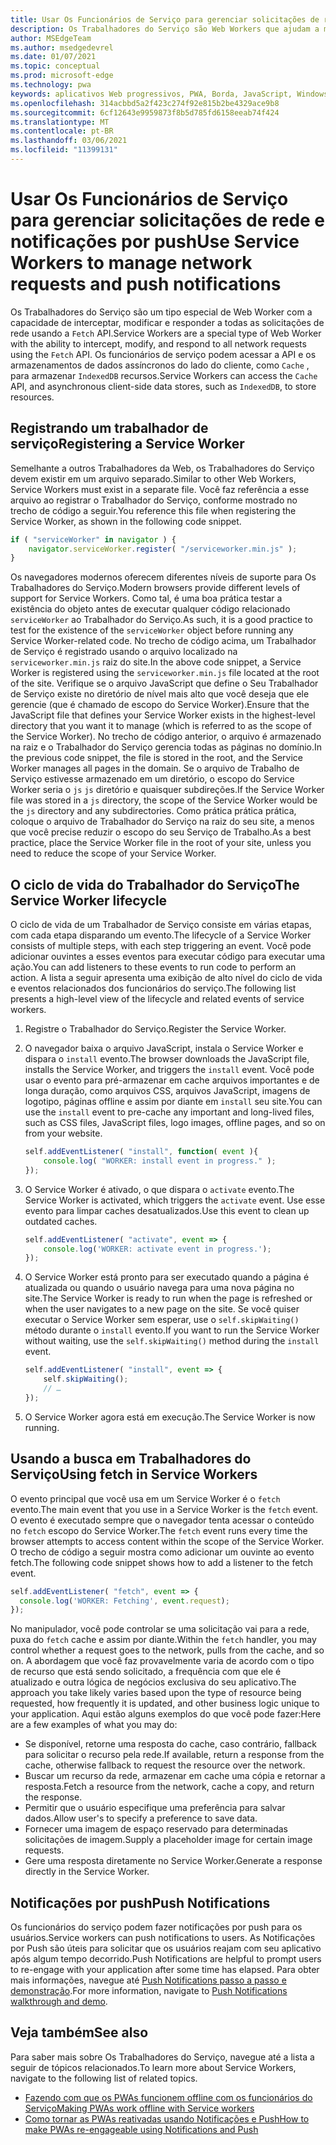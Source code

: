 ```yaml
---
title: Usar Os Funcionários de Serviço para gerenciar solicitações de rede e notificações por push
description: Os Trabalhadores do Serviço são Web Workers que ajudam a melhorar o desempenho, responder a diferentes condições de rede e aumentar a conectividade com seu aplicativo Web.
author: MSEdgeTeam
ms.author: msedgedevrel
ms.date: 01/07/2021
ms.topic: conceptual
ms.prod: microsoft-edge
ms.technology: pwa
keywords: aplicativos Web progressivos, PWA, Borda, JavaScript, Windows, UWP, Microsoft Store
ms.openlocfilehash: 314acbbd5a2f423c274f92e815b2be4329ace9b8
ms.sourcegitcommit: 6cf12643e9959873f8b5d785fd6158eeab74f424
ms.translationtype: MT
ms.contentlocale: pt-BR
ms.lasthandoff: 03/06/2021
ms.locfileid: "11399131"
---
```

# <a name="use-service-workers-to-manage-network-requests-and-push-notifications"></a><span data-ttu-id="16802-104">Usar Os Funcionários de Serviço para gerenciar solicitações de rede e notificações por push</span><span class="sxs-lookup"><span data-stu-id="16802-104">Use Service Workers to manage network requests and push notifications</span></span>

<span data-ttu-id="16802-105">Os Trabalhadores do Serviço são um tipo especial de Web Worker com a capacidade de interceptar, modificar e responder a todas as solicitações de rede usando a `Fetch` API.</span><span class="sxs-lookup"><span data-stu-id="16802-105">Service Workers are a special type of Web Worker with the ability to intercept, modify, and respond to all network requests using the `Fetch` API.</span></span>  <span data-ttu-id="16802-106">Os funcionários de serviço podem acessar a API e os armazenamentos de dados assíncronos do lado do cliente, como `Cache` , para armazenar `IndexedDB` recursos.</span><span class="sxs-lookup"><span data-stu-id="16802-106">Service Workers can access the `Cache` API, and asynchronous client-side data stores, such as `IndexedDB`, to store resources.</span></span>  

## <a name="registering-a-service-worker"></a><span data-ttu-id="16802-107">Registrando um trabalhador de serviço</span><span class="sxs-lookup"><span data-stu-id="16802-107">Registering a Service Worker</span></span>  

<span data-ttu-id="16802-108">Semelhante a outros Trabalhadores da Web, os Trabalhadores do Serviço devem existir em um arquivo separado.</span><span class="sxs-lookup"><span data-stu-id="16802-108">Similar to other Web Workers, Service Workers must exist in a separate file.</span></span> <span data-ttu-id="16802-109">Você faz referência a esse arquivo ao registrar o Trabalhador do Serviço, conforme mostrado no trecho de código a seguir.</span><span class="sxs-lookup"><span data-stu-id="16802-109">You reference this file when registering the Service Worker, as shown in the following code snippet.</span></span>  

```javascript
if ( "serviceWorker" in navigator ) {
    navigator.serviceWorker.register( "/serviceworker.min.js" );
}
```  

<span data-ttu-id="16802-110">Os navegadores modernos oferecem diferentes níveis de suporte para Os Trabalhadores do Serviço.</span><span class="sxs-lookup"><span data-stu-id="16802-110">Modern browsers provide different levels of support for Service Workers.</span></span> <span data-ttu-id="16802-111">Como tal, é uma boa prática testar a existência do objeto antes de executar qualquer código relacionado `serviceWorker` ao Trabalhador do Serviço.</span><span class="sxs-lookup"><span data-stu-id="16802-111">As such, it is a good practice to test for the existence of the `serviceWorker` object before running any Service Worker-related code.</span></span> <span data-ttu-id="16802-112">No trecho de código acima, um Trabalhador de Serviço é registrado usando o arquivo localizado na `serviceworker.min.js` raiz do site.</span><span class="sxs-lookup"><span data-stu-id="16802-112">In the above code snippet, a Service Worker is registered using the `serviceworker.min.js` file located at the root of the site.</span></span> <span data-ttu-id="16802-113">Verifique se o arquivo JavaScript que define o Seu Trabalhador de Serviço existe no diretório de nível mais alto que você deseja que ele gerencie \(que é chamado de escopo do Service Worker\).</span><span class="sxs-lookup"><span data-stu-id="16802-113">Ensure that the JavaScript file that defines your Service Worker exists in the highest-level directory that you want it to manage \(which is referred to as the scope of the Service Worker\).</span></span>  <span data-ttu-id="16802-114">No trecho de código anterior, o arquivo é armazenado na raiz e o Trabalhador do Serviço gerencia todas as páginas no domínio.</span><span class="sxs-lookup"><span data-stu-id="16802-114">In the previous code snippet, the file is stored in the root, and the Service Worker manages all pages in the domain.</span></span> <span data-ttu-id="16802-115">Se o arquivo de Trabalho de Serviço estivesse armazenado em um diretório, o escopo do Service Worker seria o `js` `js` diretório e quaisquer subdireções.</span><span class="sxs-lookup"><span data-stu-id="16802-115">If the Service Worker file was stored in a `js` directory, the scope of the Service Worker would be the `js` directory and any subdirectories.</span></span>  <span data-ttu-id="16802-116">Como prática prática prática, coloque o arquivo de Trabalhador do Serviço na raiz do seu site, a menos que você precise reduzir o escopo do seu Serviço de Trabalho.</span><span class="sxs-lookup"><span data-stu-id="16802-116">As a best practice, place the Service Worker file in the root of your site, unless you need to reduce the scope of your Service Worker.</span></span>  

## <a name="the-service-worker-lifecycle"></a><span data-ttu-id="16802-117">O ciclo de vida do Trabalhador do Serviço</span><span class="sxs-lookup"><span data-stu-id="16802-117">The Service Worker lifecycle</span></span>  

<span data-ttu-id="16802-118">O ciclo de vida de um Trabalhador de Serviço consiste em várias etapas, com cada etapa disparando um evento.</span><span class="sxs-lookup"><span data-stu-id="16802-118">The lifecycle of a Service Worker consists of multiple steps, with each step triggering an event.</span></span> <span data-ttu-id="16802-119">Você pode adicionar ouvintes a esses eventos para executar código para executar uma ação.</span><span class="sxs-lookup"><span data-stu-id="16802-119">You can add listeners to these events to run code to perform an action.</span></span> <span data-ttu-id="16802-120">A lista a seguir apresenta uma exibição de alto nível do ciclo de vida e eventos relacionados dos funcionários do serviço.</span><span class="sxs-lookup"><span data-stu-id="16802-120">The following list presents a high-level view of the lifecycle and related events of service workers.</span></span> 

1.  <span data-ttu-id="16802-121">Registre o Trabalhador do Serviço.</span><span class="sxs-lookup"><span data-stu-id="16802-121">Register the Service Worker.</span></span>  
1.  <span data-ttu-id="16802-122">O navegador baixa o arquivo JavaScript, instala o Service Worker e dispara o `install` evento.</span><span class="sxs-lookup"><span data-stu-id="16802-122">The browser downloads the JavaScript file, installs the Service Worker, and triggers the `install` event.</span></span> <span data-ttu-id="16802-123">Você pode usar o evento para pré-armazenar em cache arquivos importantes e de longa duração, como arquivos CSS, arquivos JavaScript, imagens de logotipo, páginas offline e assim por diante em `install` seu site.</span><span class="sxs-lookup"><span data-stu-id="16802-123">You can use the `install` event to pre-cache any important and long-lived files, such as CSS files, JavaScript files, logo images, offline pages, and so on from your website.</span></span>  
    
    ```javascript
    self.addEventListener( "install", function( event ){
        console.log( "WORKER: install event in progress." );
    });
    ```  
    
1.  <span data-ttu-id="16802-124">O Service Worker é ativado, o que dispara o `activate` evento.</span><span class="sxs-lookup"><span data-stu-id="16802-124">The Service Worker is activated, which triggers the `activate` event.</span></span>  <span data-ttu-id="16802-125">Use esse evento para limpar caches desatualizados.</span><span class="sxs-lookup"><span data-stu-id="16802-125">Use this event to clean up outdated caches.</span></span>  
    
    ```javascript
    self.addEventListener( "activate", event => {
        console.log('WORKER: activate event in progress.');
    });
    ```  
    
1.  <span data-ttu-id="16802-126">O Service Worker está pronto para ser executado quando a página é atualizada ou quando o usuário navega para uma nova página no site.</span><span class="sxs-lookup"><span data-stu-id="16802-126">The Service Worker is ready to run when the page is refreshed or when the user navigates to a new page on the site.</span></span> <span data-ttu-id="16802-127">Se você quiser executar o Service Worker sem esperar, use o `self.skipWaiting()` método durante o `install` evento.</span><span class="sxs-lookup"><span data-stu-id="16802-127">If you want to run the Service Worker without waiting, use the `self.skipWaiting()` method during the `install` event.</span></span>  
    
    ```javascript
    self.addEventListener( "install", event => {
        self.skipWaiting();
        // …
    });
    ```
    
1.  <span data-ttu-id="16802-128">O Service Worker agora está em execução.</span><span class="sxs-lookup"><span data-stu-id="16802-128">The Service Worker is now running.</span></span>     
    
## <a name="using-fetch-in-service-workers"></a><span data-ttu-id="16802-129">Usando a busca em Trabalhadores do Serviço</span><span class="sxs-lookup"><span data-stu-id="16802-129">Using fetch in Service Workers</span></span>  

<span data-ttu-id="16802-130">O evento principal que você usa em um Service Worker é o `fetch` evento.</span><span class="sxs-lookup"><span data-stu-id="16802-130">The main event that you use in a Service Worker is the `fetch` event.</span></span>  <span data-ttu-id="16802-131">O evento é executado sempre que o navegador tenta acessar o conteúdo no `fetch` escopo do Service Worker.</span><span class="sxs-lookup"><span data-stu-id="16802-131">The `fetch` event runs every time the browser attempts to access content within the scope of the Service Worker.</span></span> <span data-ttu-id="16802-132">O trecho de código a seguir mostra como adicionar um ouvinte ao evento fetch.</span><span class="sxs-lookup"><span data-stu-id="16802-132">The following code snippet shows how to add a listener to the fetch event.</span></span>  

```javascript
self.addEventListener( "fetch", event => {
  console.log('WORKER: Fetching', event.request);
});
```  

<span data-ttu-id="16802-133">No manipulador, você pode controlar se uma solicitação vai para a rede, puxa do `fetch` cache e assim por diante.</span><span class="sxs-lookup"><span data-stu-id="16802-133">Within the `fetch` handler, you may control whether a request goes to the network, pulls from the cache, and so on.</span></span>  <span data-ttu-id="16802-134">A abordagem que você faz provavelmente varia de acordo com o tipo de recurso que está sendo solicitado, a frequência com que ele é atualizado e outra lógica de negócios exclusiva do seu aplicativo.</span><span class="sxs-lookup"><span data-stu-id="16802-134">The approach you take likely varies based upon the type of resource being requested, how frequently it is updated, and other business logic unique to your application.</span></span>  <span data-ttu-id="16802-135">Aqui estão alguns exemplos do que você pode fazer:</span><span class="sxs-lookup"><span data-stu-id="16802-135">Here are a few examples of what you may do:</span></span>  

*   <span data-ttu-id="16802-136">Se disponível, retorne uma resposta do cache, caso contrário, fallback para solicitar o recurso pela rede.</span><span class="sxs-lookup"><span data-stu-id="16802-136">If available, return a response from the cache, otherwise fallback to request the resource over the network.</span></span>  
*   <span data-ttu-id="16802-137">Buscar um recurso da rede, armazenar em cache uma cópia e retornar a resposta.</span><span class="sxs-lookup"><span data-stu-id="16802-137">Fetch a resource from the network, cache a copy, and return the response.</span></span>
*   <span data-ttu-id="16802-138">Permitir que o usuário especifique uma preferência para salvar dados.</span><span class="sxs-lookup"><span data-stu-id="16802-138">Allow user's to specify a preference to save data.</span></span> 
*   <span data-ttu-id="16802-139">Fornecer uma imagem de espaço reservado para determinadas solicitações de imagem.</span><span class="sxs-lookup"><span data-stu-id="16802-139">Supply a placeholder image for certain image requests.</span></span>  
*   <span data-ttu-id="16802-140">Gere uma resposta diretamente no Service Worker.</span><span class="sxs-lookup"><span data-stu-id="16802-140">Generate a response directly in the Service Worker.</span></span>  
    
## <a name="push-notifications"></a><span data-ttu-id="16802-141">Notificações por push</span><span class="sxs-lookup"><span data-stu-id="16802-141">Push Notifications</span></span>  

<span data-ttu-id="16802-142">Os funcionários do serviço podem fazer notificações por push para os usuários.</span><span class="sxs-lookup"><span data-stu-id="16802-142">Service workers can push notifications to users.</span></span> <span data-ttu-id="16802-143">As Notificações por Push são úteis para solicitar que os usuários reajam com seu aplicativo após algum tempo decorrido.</span><span class="sxs-lookup"><span data-stu-id="16802-143">Push Notifications are helpful to prompt users to re-engage with your application after some time has elapsed.</span></span> <span data-ttu-id="16802-144">Para obter mais informações, navegue até [Push Notifications passo a passo e demonstração][AzurewebsitesWebpushdemo].</span><span class="sxs-lookup"><span data-stu-id="16802-144">For more information, navigate to [Push Notifications walkthrough and demo][AzurewebsitesWebpushdemo].</span></span>  

## <a name="see-also"></a><span data-ttu-id="16802-145">Veja também</span><span class="sxs-lookup"><span data-stu-id="16802-145">See also</span></span>  

<span data-ttu-id="16802-146">Para saber mais sobre Os Trabalhadores do Serviço, navegue até a lista a seguir de tópicos relacionados.</span><span class="sxs-lookup"><span data-stu-id="16802-146">To learn more about Service Workers, navigate to the following list of related topics.</span></span>  

*   [<span data-ttu-id="16802-147">Fazendo com que os PWAs funcionem offline com os funcionários do Serviço</span><span class="sxs-lookup"><span data-stu-id="16802-147">Making PWAs work offline with Service workers</span></span>][MDNPwasMakingOfflineServiceWorkers]  
*   [<span data-ttu-id="16802-148">Como tornar as PWAs reativadas usando Notificações e Push</span><span class="sxs-lookup"><span data-stu-id="16802-148">How to make PWAs re-engageable using Notifications and Push</span></span>][MDNPwasMakeReengageablesingNotificationsPush]  
    
<!-- links -->  

[AzurewebsitesWebpushdemo]: https://webpushdemo.azurewebsites.net "Web Push Notifications |  Demonstrações do Microsoft Edge"  

[MDNPwasMakingOfflineServiceWorkers]: https://developer.mozilla.org/docs/Web/Progressive_web_apps/Offline_Service_workers "Fazendo com que os PWAs funcionem offline com os funcionários do Serviço - PWAs | MDN"  
[MDNPwasMakeReengageablesingNotificationsPush]: https://developer.mozilla.org/docs/Web/Progressive_web_apps/Re-engageable_Notifications_Push "Como tornar as PWAs reativadas usando Notificações e Push - PWAs | MDN"  
